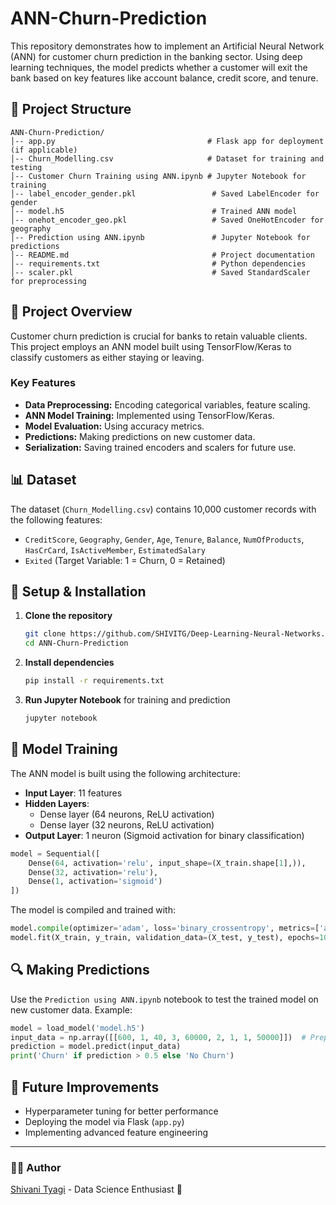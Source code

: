 # ANN-Churn-Prediction

This repository demonstrates how to implement an Artificial Neural Network (ANN) for customer churn prediction in the banking sector. Using deep learning techniques, the model predicts whether a customer will exit the bank based on key features like account balance, credit score, and tenure.

## 📂 Project Structure

```
ANN-Churn-Prediction/
│-- app.py                                  # Flask app for deployment (if applicable)
│-- Churn_Modelling.csv                     # Dataset for training and testing
│-- Customer Churn Training using ANN.ipynb # Jupyter Notebook for training
│-- label_encoder_gender.pkl                 # Saved LabelEncoder for gender
│-- model.h5                                 # Trained ANN model
│-- onehot_encoder_geo.pkl                   # Saved OneHotEncoder for geography
│-- Prediction using ANN.ipynb               # Jupyter Notebook for predictions
│-- README.md                                # Project documentation
│-- requirements.txt                         # Python dependencies
│-- scaler.pkl                               # Saved StandardScaler for preprocessing
```

## 🚀 Project Overview

Customer churn prediction is crucial for banks to retain valuable clients. This project employs an ANN model built using TensorFlow/Keras to classify customers as either staying or leaving.

### **Key Features**
- **Data Preprocessing:** Encoding categorical variables, feature scaling.
- **ANN Model Training:** Implemented using TensorFlow/Keras.
- **Model Evaluation:** Using accuracy metrics.
- **Predictions:** Making predictions on new customer data.
- **Serialization:** Saving trained encoders and scalers for future use.

## 📊 Dataset
The dataset (`Churn_Modelling.csv`) contains 10,000 customer records with the following features:
- `CreditScore`, `Geography`, `Gender`, `Age`, `Tenure`, `Balance`, `NumOfProducts`, `HasCrCard`, `IsActiveMember`, `EstimatedSalary`
- `Exited` (Target Variable: 1 = Churn, 0 = Retained)

## 🔧 Setup & Installation

1. **Clone the repository**
   ```bash
   git clone https://github.com/SHIVITG/Deep-Learning-Neural-Networks.git
   cd ANN-Churn-Prediction
   ```

2. **Install dependencies**
   ```bash
   pip install -r requirements.txt
   ```

3. **Run Jupyter Notebook** for training and prediction
   ```bash
   jupyter notebook
   ```

## 🧠 Model Training
The ANN model is built using the following architecture:
- **Input Layer**: 11 features
- **Hidden Layers**:
  - Dense layer (64 neurons, ReLU activation)
  - Dense layer (32 neurons, ReLU activation)
- **Output Layer**: 1 neuron (Sigmoid activation for binary classification)

```python
model = Sequential([
    Dense(64, activation='relu', input_shape=(X_train.shape[1],)),
    Dense(32, activation='relu'),
    Dense(1, activation='sigmoid')
])
```

The model is compiled and trained with:

```python
model.compile(optimizer='adam', loss='binary_crossentropy', metrics=['accuracy'])
model.fit(X_train, y_train, validation_data=(X_test, y_test), epochs=100)
```

## 🔍 Making Predictions
Use the `Prediction using ANN.ipynb` notebook to test the trained model on new customer data. Example:
```python
model = load_model('model.h5')
input_data = np.array([[600, 1, 40, 3, 60000, 2, 1, 1, 50000]])  # Preprocessed Input
prediction = model.predict(input_data)
print('Churn' if prediction > 0.5 else 'No Churn')
```

## 📌 Future Improvements
- Hyperparameter tuning for better performance
- Deploying the model via Flask (`app.py`)
- Implementing advanced feature engineering

---
### 👨‍💻 Author
[Shivani Tyagi](https://github.com/shivitg) - Data Science Enthusiast 🚀

